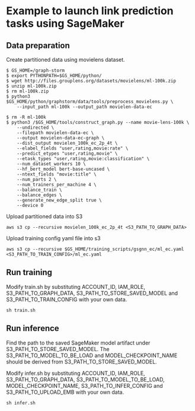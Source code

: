 # Example to launch link prediction tasks using SageMaker

## Data preparation
Create partitioned data using movielens dataset.
```
$ GS_HOME=/graph-storm
$ export PYTHONPATH=$GS_HOME/python/
$ wget http://files.grouplens.org/datasets/movielens/ml-100k.zip
$ unzip ml-100k.zip
$ rm ml-100k.zip
$ python3 $GS_HOME/python/graphstorm/data/tools/preprocess_movielens.py \
    --input_path ml-100k --output_path movielen-data-ec

$ rm -R ml-100k
$ python3 /$GS_HOME/tools/construct_graph.py --name movie-lens-100k \
    --undirected \
    --filepath movielen-data-ec \
    --output movielen-data-ec-graph \
    --dist_output movielen_100k_ec_2p_4t \
    --elabel_fields "user,rating,movie:rate" \
    --predict_etypes "user,rating,movie" \
    --etask_types "user,rating,movie:classification" \
    --num_dataset_workers 10 \
    --hf_bert_model bert-base-uncased \
    --ntext_fields "movie:title" \
    --num_parts 2 \
    --num_trainers_per_machine 4 \
    --balance_train \
    --balance_edges \
    --generate_new_edge_split true \
    --device 0
```

Upload partitioned data into S3
```
aws s3 cp --recursive movielen_100k_ec_2p_4t <S3_PATH_TO_GRAPH_DATA>
```

Upload training config yaml file into s3
```
aws s3 cp --recursive $GS_HOME/training_scripts/gsgnn_ec/ml_ec.yaml <S3_PATH_TO_TRAIN_CONFIG>/ml_ec.yaml
```

## Run training
Modify train.sh by substituting ACCOUNT_ID, IAM_ROLE, S3_PATH_TO_GRAPH_DATA, S3_PATH_TO_STORE_SAVED_MODEL and S3_PATH_TO_TRAIN_CONFIG with your own data.

```
sh train.sh
```

## Run inference
Find the path to the saved SageMaker model artifact under S3_PATH_TO_STORE_SAVED_MODEL. The S3_PATH_TO_MODEL_TO_BE_LOAD and MODEL_CHECKPOINT_NAME should be derived from S3_PATH_TO_STORE_SAVED_MODEL.

Modify infer.sh by substituting ACCOUNT_ID, IAM_ROLE, S3_PATH_TO_GRAPH_DATA, S3_PATH_TO_MODEL_TO_BE_LOAD, MODEL_CHECKPOINT_NAME, S3_PATH_TO_INFER_CONFIG and S3_PATH_TO_UPLOAD_EMB with your own data.

```
sh infer.sh
```
